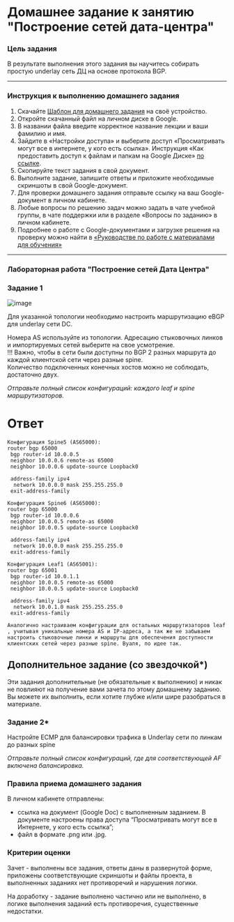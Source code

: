 # Домашнее задание к занятию "Построение сетей дата-центра"

### Цель задания

В результате выполнения этого задания вы научитесь собирать простую underlay сеть ДЦ на основе протокола BGP.

------

### Инструкция к выполнению домашнего задания

1. Скачайте [Шаблон для домашнего задания](https://u.netology.ru/backend/uploads/lms/content_assets/file/281/%D0%A1%D0%94%D0%95%D0%9B%D0%90%D0%99%D0%A2%D0%95_%D0%9A%D0%9E%D0%9F%D0%98%D0%AE_-_%D0%A8%D0%B0%D0%B1%D0%BB%D0%BE%D0%BD_%D0%B4%D0%BB%D1%8F_%D0%B4%D0%BE%D0%BC%D0%B0%D1%88%D0%BD%D0%B5%D0%B3%D0%BE_%D0%B7%D0%B0%D0%B4%D0%B0%D0%BD%D0%B8%D1%8F_1.1._%D0%9D%D0%B0%D0%B7%D0%B2%D0%B0%D0%BD%D0%B8%D0%B5_%D0%BB%D0%B5%D0%BA%D1%86%D0%B8%D0%B8_-_%D0%A4%D0%B0%D0%BC%D0%B8%D0%BB%D0%B8%D1%8F_%D0%98%D0%BC%D1%8F.docx) на своё устройство.
2. Откройте скачанный файл на личном диске в Google.
3. В названии файла введите корректное название лекции и ваши фамилию и имя.
4. Зайдите в «Настройки доступа» и выберите доступ «Просматривать могут все в интернете, у кого есть ссылка». Инструкция «Как предоставить доступ к файлам и папкам на Google Диске» [по ссылке](https://support.google.com/docs/answer/2494822?hl=ru&co=GENIE.Platform%3DDesktop).
5. Скопируйте текст задания в свой документ.
6. Выполните задание, запишите ответы и приложите необходимые скриншоты в свой Google-документ.
7. Для проверки домашнего задания отправьте ссылку на ваш Google-документ в личном кабинете.
8. Любые вопросы по решению задач можно задать в чате учебной группы, в чате поддержки или в разделе «Вопросы по заданию» в личном кабинете.
9. Подробнее о работе с Google-документами и загрузке решения на проверку можно найти в [«Руководстве по работе с материалами для обучения»](https://l.netology.ru/instruktsiya-po-materialami-dlya-obucheniya)

---

### Лабораторная работа "Построение сетей Дата Центра"

### Задание 1

![image](https://user-images.githubusercontent.com/77394491/175958359-1d8ca2c3-3cbe-4c51-a0dc-2c64fbb1a4d6.png)


Для указанной топологии необходимо настроить маршрутизацию eBGP для underlay сети DC.  

Номера AS используйте из топологии. Адресацию стыковочных линков и импортируемых сетей выберите на свое усмотрение.  
!!! Важно, чтобы в сети были доступны по BGP 2 разных маршрута до каждой клиентской сети через разные spine.  
Количество подключенных конечных хостов можно не соблюдать, достаточно двух.


*Отправьте полный список конфигураций: каждого leaf и spine маршрутизаторов.*
# Ответ 
```
Конфигурация Spine5 (AS65000):
router bgp 65000
 bgp router-id 10.0.0.5
 neighbor 10.0.0.6 remote-as 65000
 neighbor 10.0.0.6 update-source Loopback0

 address-family ipv4
  network 10.0.0.0 mask 255.255.255.0
 exit-address-family

Конфигурация Spine6 (AS65000):
router bgp 65000
 bgp router-id 10.0.0.6
 neighbor 10.0.0.5 remote-as 65000
 neighbor 10.0.0.5 update-source Loopback0

 address-family ipv4
  network 10.0.0.0 mask 255.255.255.0
 exit-address-family

Конфигурация Leaf1 (AS65001):
router bgp 65001
 bgp router-id 10.0.1.1
 neighbor 10.0.0.5 remote-as 65000
 neighbor 10.0.0.5 update-source Loopback0

 address-family ipv4
  network 10.0.1.0 mask 255.255.255.0
 exit-address-family

Аналогично настраиваем конфигурации для остальных маршрутизаторов leaf , учитывая уникальные номера AS и IP-адреса, а так же не забываем настроить стыковочные линки и маршруты для обеспечения доступности клиентских сетей через разные spine. Вуаля, по идее так.
```
## Дополнительное задание (со звездочкой*)

Эти задания дополнительные (не обязательные к выполнению) и никак не повлияют на получение вами зачета по этому домашнему заданию. Вы можете их выполнить, если хотите глубже и/или шире разобраться в материале.

### Задание 2*

Настройте ECMP для балансировки трафика в Underlay сети по линкам до разных spine

*Отправьте полный список конфигураций, где для соответствующей AF включена балансировка.*

### Правила приема домашнего задания

В личном кабинете отправлены:

- ссылка на документ (Google Doc) с выполненным заданием. В документе настроены права доступа “Просматривать могут все в Интернете, у кого есть ссылка”;
- файл в формате .png или .jpg.

### Критерии оценки

Зачет - выполнены все задания, ответы даны в развернутой форме, приложены соответствующие скриншоты и файлы проекта, в выполненных заданиях нет противоречий и нарушения логики.

На доработку - задание выполнено частично или не выполнено, в логике выполнения заданий есть противоречия, существенные недостатки.
